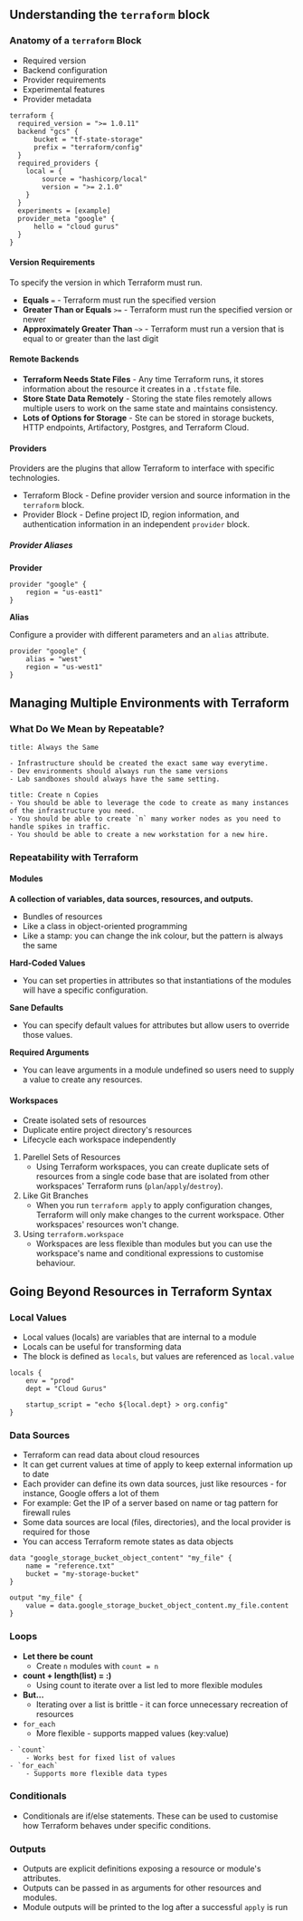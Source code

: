 ## Understanding the `terraform` block

### Anatomy of a `terraform` Block

- Required version
- Backend configuration
- Provider requirements
- Experimental features
- Provider metadata

```HCL
terraform {
  required_version = ">= 1.0.11"
  backend "gcs" {
	  bucket = "tf-state-storage"
	  prefix = "terraform/config"
  }
  required_providers {
    local = {
        source = "hashicorp/local"
        version = ">= 2.1.0"
    }
  }
  experiments = [example]
  provider_meta "google" {
	  hello = "cloud gurus"
  }
}
```

#### Version Requirements

To specify the version in which Terraform must run.

- **Equals** `=` - Terraform must run the specified version
- **Greater Than or Equals** `>=` - Terraform must run the specified version or newer
- **Approximately Greater Than** `~>` - Terraform must run a version that is equal to or greater than the last digit

#### Remote Backends

- **Terraform Needs State Files** - Any time Terraform runs, it stores information about the resource it creates in a `.tfstate` file.
- **Store State Data Remotely** - Storing the state files remotely allows multiple users to work on the same state and maintains consistency.
- **Lots of Options for Storage** - Ste can be stored in storage buckets, HTTP endpoints, Artifactory, Postgres, and Terraform Cloud.

#### Providers

Providers are the plugins that allow Terraform to interface with specific technologies.

- Terraform Block - Define provider version and source information in the `terraform` block.
- Provider Block - Define project ID, region information, and authentication information in an independent `provider` block.

##### Provider Aliases

**Provider**

```HCL
provider "google" {
	region = "us-east1"
}
```

**Alias**

Configure a provider with different parameters and an `alias` attribute.

```HCL
provider "google" {
	alias = "west"
	region = "us-west1"
}
```

## Managing Multiple Environments with Terraform

### What Do We Mean by Repeatable?

```ad-info
title: Always the Same

- Infrastructure should be created the exact same way everytime.
- Dev environments should always run the same versions
- Lab sandboxes should always have the same setting.
```

```ad-example
title: Create n Copies
- You should be able to leverage the code to create as many instances of the infrastructure you need.
- You should be able to create `n` many worker nodes as you need to handle spikes in traffic.
- You should be able to create a new workstation for a new hire.
```

### Repeatability with Terraform

#### Modules

**A collection of variables, data sources, resources, and outputs.**

- Bundles of resources
- Like a class in object-oriented programming
- Like a stamp: you can change the ink colour, but the pattern is always the same

**Hard-Coded Values**
- You can set properties in attributes so that instantiations of the modules will have a specific configuration.

**Sane Defaults**
- You can specify default values for attributes but allow users to override those values.

**Required Arguments**
- You can leave arguments in a module undefined so users need to supply a value to create any resources.

#### Workspaces

- Create isolated sets of resources
- Duplicate entire project directory's resources
- Lifecycle each workspace independently

1. Parellel Sets of Resources
	- Using Terraform workspaces, you can create duplicate sets of resources from a single code base that are isolated from other workspaces' Terraform runs (`plan`/`apply`/`destroy`).
2. Like Git Branches
	- When you run `terraform apply` to apply configuration changes, Terraform will only make changes to the current workspace. Other workspaces' resources won't change.
3. Using `terraform.workspace`
	- Workspaces are less flexible than modules but you can use the workspace's name and conditional expressions to customise behaviour.

## Going Beyond Resources in Terraform Syntax

### Local Values

- Local values (locals) are variables that are internal to a module
- Locals can be useful for transforming data
- The block is defined as `locals`, but values are referenced as `local.value`

```HCL
locals {
	env = "prod"
	dept = "Cloud Gurus"

	startup_script = "echo ${local.dept} > org.config"
}
```

### Data Sources

- Terraform can read data about cloud resources
- It can get current values at time of apply to keep external information up to date
- Each provider can define its own data sources, just like resources - for instance, Google offers a lot of them
- For example: Get the IP of a server based on name or tag pattern for firewall rules
- Some data sources are local (files, directories), and the local provider is required for those
- You can access Terraform remote states as data objects

```HCL
data "google_storage_bucket_object_content" "my_file" {
	name = "reference.txt"
	bucket = "my-storage-bucket"
}

output "my_file" {
	value = data.google_storage_bucket_object_content.my_file.content
}
```

### Loops

- **Let there be count**
	- Create `n` modules with `count = n`
- **count + length(list) = :)**
	- Using count to iterate over a list led to more flexible modules
- **But...**
	- Iterating over a list is brittle - it can force unnecessary recreation of resources
- `for_each`
	- More flexible - supports mapped values (key:value)

```ad-note
- `count`
	- Works best for fixed list of values
- `for_each`
	- Supports more flexible data types
```

### Conditionals

- Conditionals are if/else statements. These can be used to customise how Terraform behaves under specific conditions.

### Outputs

- Outputs are explicit definitions exposing a resource or module's attributes.
- Outputs can be passed in as arguments for other resources and modules.
- Module outputs will be printed to the log after a successful `apply` is run


